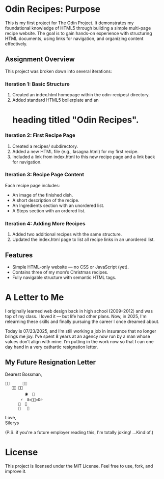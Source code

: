 # Odin Recipes: Purpose
This is my first project for The Odin Project. It demonstrates my foundational knowledge of HTML5 through building a simple multi-page recipe website. The goal is to gain hands-on experience with structuring HTML documents, using links for navigation, and organizing content effectively.

## Assignment Overview
This project was broken down into several iterations:

### Iteration 1: Basic Structure
1. Created an index.html homepage within the odin-recipes/ directory.
2. Added standard HTML5 boilerplate and an <h1> heading titled "Odin Recipes".

### Iteration 2: First Recipe Page
1. Created a recipes/ subdirectory.
2. Added a new HTML file (e.g., lasagna.html) for my first recipe.
3. Included a link from index.html to this new recipe page and a link back for navigation.

### Iteration 3: Recipe Page Content
Each recipe page includes:
- An image of the finished dish.
- A short description of the recipe.
- An Ingredients section with an unordered list.
- A Steps section with an ordered list.

### Iteration 4: Adding More Recipes
1. Added two additional recipes with the same structure.
2. Updated the index.html page to list all recipe links in an unordered list.

## Features
- Simple HTML-only website — no CSS or JavaScript (yet).
- Contains three of my mom’s Christmas recipes.
- Fully navigable structure with semantic HTML tags.

# A Letter to Me
I originally learned web design back in high school (2009–2012) and was top of my class. I loved it — but life had other plans. Now, in 2025, I'm relearning these skills and finally pursuing the career I once dreamed about.

Today is 07/23/2025, and I’m still working a job in insurance that no longer brings me joy. I’ve spent 8 years at an agency now run by a man whose values don’t align with mine. I’m putting in the work now so that I can one day hand in a very cathartic resignation letter.

## My Future Resignation Letter
Dearest Bossman,
```
🖕🏻      👨🏻            
   🐛💤 👔🐛          
         ⛽️  👢        
       ⚡️  8=👊🏻=D💦    
      🎸  🌂           
      👢   👢
```
Love,  
Silerys

(P.S. if you're a future employer reading this, I'm totally joking! …Kind of.)

# License
This project is licensed under the MIT License. Feel free to use, fork, and improve it.